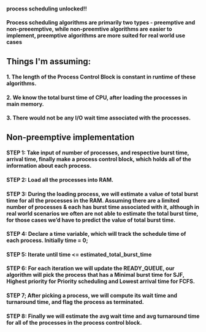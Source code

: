 #### process scheduling unlocked!!

#### Process scheduling algorithms are primarily two types - preemptive and non-preeemptive, while non-preemtive algorithms are easier to implement, preemptive algorithms are more suited for real world use cases



## Things I'm assuming:
  #### 1. The length of the Process Control Block is constant in runtime of these algorithms.
  #### 2. We know the total burst time of CPU, after loading the processes in main memory.
  #### 3. There would not be any I/O wait time associated with the processes.



## Non-preemptive implementation
  #### STEP 1: Take input of number of processes, and respective burst time, arrival time, finally make a process control block, which holds all of the information about each process.
  #### STEP 2: Load all the processes into RAM.
  #### STEP 3: During the loading process, we will estimate a value of total burst time for all the processes in the RAM. Assuming there are a limited number of processes & each has burst time associated                  with it, although in real world scenarios we often are not able to estimate the total burst time, for those cases we’d have to predict the value of total burst time.
  #### STEP 4: Declare a time variable, which will track the schedule time of each process. Initially time = 0;  
  #### STEP 5:  Iterate until time <= estimated_total_burst_time
  #### STEP 6: For each iteration we will update the READY_QUEUE, our algorithm will pick the process that has a Minimal burst time for SJF, Highest priority for Priority scheduling and Lowest arrival time                for FCFS.
  #### STEP 7; After picking a process, we will compute its wait time and turnaround time, and flag the process as terminated. 
  #### STEP 8: Finally we will estimate the avg wait time and avg turnaround time for all of the processes in the process control block.  
